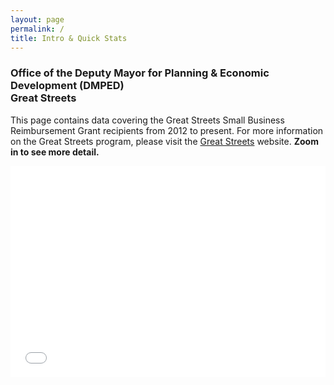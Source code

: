 ```yaml
---
layout: page
permalink: /
title: Intro & Quick Stats
---
```


<h3>
Office of the Deputy Mayor for Planning & Economic Development (DMPED) <br/> Great Streets 
</h3>

This page contains data covering the Great Streets Small Business Reimbursement Grant recipients from 2012 to present. For more information on the Great Streets program, please visit the <a href ="http://greatstreets.dc.gov/">Great Streets</a> website. 
<b>Zoom in to see more detail.</b>

<!-- <iframe width="100%" height="600px" src="http://arcg.is/1zyfr90" frameborder="0" scrolling="no"></iframe> -->
<style>.embed-container {position: relative; padding-bottom: 67%; height: 0; max-width: 100%;} .embed-container iframe, .embed-container object, .embed-container iframe{position: absolute; top: 0; left: 0; width: 100%; height: 100%;} small{position: absolute; z-index: 40; bottom: 0; margin-bottom: -15px;}</style><div class="embed-container"><iframe width="600" height="400" frameborder="0" scrolling="no" marginheight="0" marginwidth="0" title="Great Streets Corridors for Dashboard" src="//dcgis.maps.arcgis.com/apps/Embed/index.html?webmap=ea5b95d58986464984fe772931fe63e2&amp;extent=-77.2064,38.8131,-76.8274,38.9892&amp;zoom=true&amp;previewImage=false&amp;scale=true&amp;search=true&amp;searchextent=false&amp;legend=true&amp;disable_scroll=false&amp;theme=light"></iframe></div>